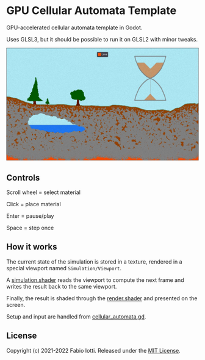 GPU Cellular Automata Template
==============================

GPU-accelerated cellular automata template in Godot.

Uses GLSL3, but it should be possible to run it on GLSL2 with minor tweaks.

![](screen/screen1.jpg)

## Controls

Scroll wheel = select material

Click = place material

Enter = pause/play

Space = step once

## How it works

The current state of the simulation is stored in a texture, rendered in a special
viewport named `Simulation/Viewport`.

A [simulation.shader](simulation.shader) reads the viewport to compute the next
frame and writes the result back to the same viewport.

Finally, the result is shaded through the [render.shader](render.shader) and
presented on the screen.

Setup and input are handled from [cellular_automata.gd](cellular_automata.gd).

## License

Copyright (c) 2021-2022 Fabio Iotti. Released under the [MIT License](LICENSE).
